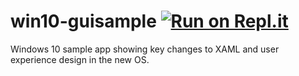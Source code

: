 # win10-guisample [![Run on Repl.it](https://repl.it/badge/github/Ganesha2282882/win10-guisample)](https://repl.it/github/Ganesha2282882/win10-guisample)
Windows 10 sample app showing key changes to XAML and user experience design in the new OS.
